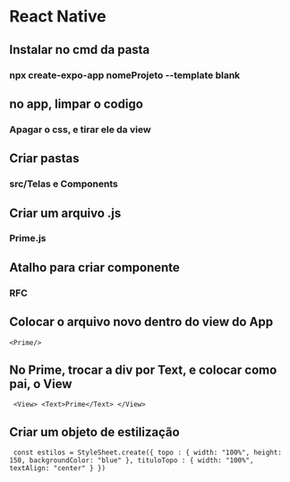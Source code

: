 # React Native
## Instalar no cmd da pasta
### npx create-expo-app nomeProjeto --template blank

## no app, limpar o codigo
### Apagar o css, e tirar ele da view

## Criar pastas
### src/Telas e Components

## Criar um arquivo .js
### Prime.js

## Atalho para criar componente
### RFC

## Colocar o arquivo novo dentro do view do App
`<Prime/>` 

## No Prime, trocar a div por Text, e colocar como pai, o View
` <View>
 <Text>Prime</Text>
 </View>`

## Criar um objeto de estilização
` const estilos = StyleSheet.create({
    topo : {
       width: "100%",
      height: 150,
     backgroundColor: "blue"
 },
 tituloTopo : {
     width: "100%",
     textAlign: "center"
 }
 })`
